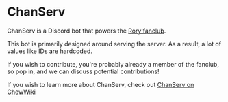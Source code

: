 # ChanServ

ChanServ is a Discord bot that powers the [Rory fanclub](https://discord.gg/rory).

This bot is primarily designed around serving the server. As a result, a lot of values like IDs are hardcoded.

If you wish to contribute, you're probably already a member of the fanclub, so pop in, and we can discuss potential contributions!

If you wish to learn more about ChanServ, check out [ChanServ on ChewWiki](https://wiki.chew.pro/view/ChanServ)
